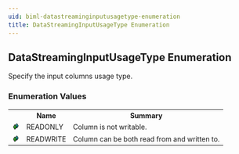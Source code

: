 ```yaml
---
uid: biml-datastreaminginputusagetype-enumeration
title: DataStreamingInputUsageType Enumeration
---
```


## DataStreamingInputUsageType Enumeration

<div class="LanguageSummary"><div class ="SummaryItem">Specify the input columns usage type.</div></div>
<div class="EnumValueGroup">

### Enumeration Values

<table id="EnumValue" class="MemberList"><tbody><tr><th class="MemberTypeIconColumnHeader">&nbsp;</th><th class="MemberNameColumnHeader">Name</th><th class="MemberSummaryColumnHeader">Summary</th></tr><tr class="cd0"><td align="center" class="MemberTypeIcon"><img src="enumValue.png"></img></td><td class="MemberName">READONLY</td><td class="MemberSummary"><div class ="SummaryItem">Column is not writable.</div></td></tr><tr class="cd1"><td align="center" class="MemberTypeIcon"><img src="enumValue.png"></img></td><td class="MemberName">READWRITE</td><td class="MemberSummary"><div class ="SummaryItem">Column can be both read from and written to.</div></td></tr></tbody></table>
</div>